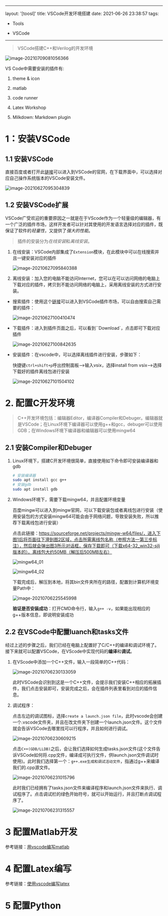 ***

layout: '\[toosl]'
title: VSCode开发环境搭建
date: 2021-06-26 23:38:57
tags:

*   Tools

*   VSCode

***

> VSCode搭建C++和Verilog的开发环境

![image-20210709081056366](https://i.loli.net/2021/07/09/Z9WaOU5gAiV3jIE.png)

VS Code中需要安装的插件有:

1.  theme & icon

2.  matlab

3.  code runner

4.  Latex Workshop

5.  Milkdown: Markdown plugin

# 1：安装VSCode

## 1.1 安装VSCode

直接百度或者打开此[链接](https://code.visualstudio.com/)可以进入到VSCode的官网，在下载界面中，可以选择对应自己操作系统版本的VSCode安装文件。

![image-20210627095304839](https://i.loli.net/2021/06/27/w1PguSedDMflW3B.png)

## 1.2 安装VSCode扩展

VSCode广受欢迎的重要原因之一就是在于VScode作为一个轻量级的编辑器，有一个广泛的插件市场，这样开发者可以针对其使用的开发语言选择对应的插件，既保证了软件的*轻量性*，又提供了*强大的性能*。

> 插件的安装分为*在线安装*和*离线安装*。

1.  在线安装：VSCode内部集成了`Extension`模块，在此模块中可以在线搜索并且一键安装对应的插件

    ![image-20210627095840388](https://i.loli.net/2021/06/27/UczxELIgWpbhS2n.png)

2.  离线安装：加入您的电脑不能访问Internet，您可以在可以访问网络的电脑上下载对应的插件，拷贝到不能访问网络的电脑上，采用离线安装的方式进行安装。

*   搜索插件：使用这个[链接](https://marketplace.visualstudio.com/)可以进入到VSCode插件市场，可以自由搜索自己需要的插件：

    ![image-20210627100410474](https://i.loli.net/2021/06/27/4VYWyMHgG79pZz2.png)

*   下载插件：进入到插件页面之后，可以看到\`\`Download\`，点击即可下载对应插件

    ![image-20210627100842635](https://i.loli.net/2021/06/27/ORhSC9Tz4Wkmt1I.png)

*   安装插件：在vscode中，可以选择离线插件进行安装，步骤如下：

    快捷键`ctrl+shift+p`呼出控制面板-->输入vsix，选择install from vsix-->选择下载好的插件离线包进行安装

    ![image-20210627101504102](https://i.loli.net/2021/06/27/K9nmWfAiREC7S4U.png)

# 2. 配置C开发环境

> C++开发环境包括：编辑器Editor，编译器Compiler和Debuger。编辑器就是VSCode；在Linux环境下编译器可以使用g++和gcc，debuger可以使用GDB；在Windows环境下编译器和编辑器可以使用mingw64

## 2.1 安装Compiler和Debuger

1.  Linux环境下，搭建C开发环境很简单，直接使用如下命令即可安装编译器和gdb

    ```bash
    # 安装编译器
    sudo apt install gcc g++
    # 安装gdb
    sudo apt install gdb
    ```

2.  Windows环境下，需要下载mingw64，并且配置环境变量

    百度mingw可以进入到mingw官网，可以下载安装包或者离线包进行安装（使用安装包的方式安装mingw64可能会由于网络问题，导致安装失败，所以推荐下载离线包进行安装）

    点击此链接：<https://sourceforge.net/projects/mingw-w64/files/，进入下图1后将页面往下滑到图2区域，点击所需离线包名称（参照方法一第三步标注），然后就会弹出图3所示对话框，保存下载即可（下载x64-32_win32-sjlj版本的）。离线包大约50MB（解压后500MB左右）>

    ![mingw64\_01](https://i.loli.net/2021/07/06/YpszqWE2NbUkJaX.jpg)

    ![mingw64\_02](https://i.loli.net/2021/07/06/zy3XvKinIoh1rOL.jpg)

    下载完成后，解压到本地，将其bin文件夹所在的路径，配置到计算机环境变量Path中：

    ![image-20210706225545998](https://i.loli.net/2021/07/06/spve9QnxUCj7XAV.png)

    **验证是否安装成功**：打开CMD命令行，输入`g++ -v`，如果能出现相应的g++版本信息，即说明安装成功

## 2.2 在VSCode中配置luanch和tasks文件

经过上述的步骤之后，我们已经在电脑上配置好了C/C++的编译和调试环境了。接下来就可以配置VSCode，在VScode中实现代码的**编译**和**调试**。

1.  在VScode中添加一个C++文件，输入一段简单的C++代码：

    ![image-20210706230133059](https://i.loli.net/2021/07/06/g1TXS4ZNjJEzPKH.png)

    此时VSCode会识别到这是一个C++文件，会提示我们安装C++相应的拓展插件，我们点击安装即可，安装完成之后，会在插件列表里看到对应的插件信息。

2.  调试程序：

    点击左边的调试图标，选择`create a launch.json file`，此时vscode会创建一个.vscode文件夹，并且在改文件夹下创建一个launch.json文件。这个文件就会告诉VSCode去哪里找可以行程序，并且如何进行调试。

    ![image-20210706230609215](https://i.loli.net/2021/07/06/ITckeJf9xWCUXAa.png)

    点击`C++(GDB/LLDB)`之后，会让我们选择如何生成tasks.json文件(这个文件告诉VSCode如何将.cpp文件，编译成可执行文件，供launch.json文件调试时使用)。此时我们选择第一个：`g++.exe生成和调试活动文件`，指通过g++来编译我们的.cpp源文件。

    ![image-20210706231015796](https://i.loli.net/2021/07/06/w8jroAZUnIMReq6.png)

    此时我们已经拥有了tasks.json文件来编译程序和launch.json文件来执行、调试程序了。点击调试栏的绿色开始符号，就可以开始运行，并且打断点调试程序了。

    ![image-20210706231315557](https://i.loli.net/2021/07/06/fY72LsjKeGMA3U9.png)

# 3 配置Matlab开发

参考链接：[用vscode编写matlab](https://blog.csdn.net/qq_37930244/article/details/82563152)

# 4 配置Latex编写

参考链接：[使用vscode编写latex](https://zhuanlan.zhihu.com/p/38178015)

# 5 配置Python
